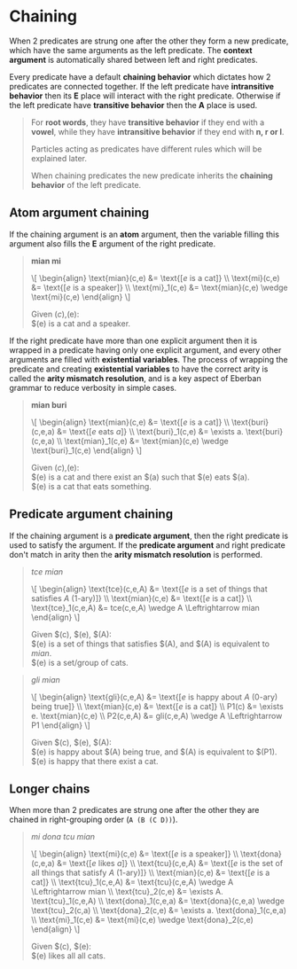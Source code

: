 
# Chaining

When 2 predicates are strung one after the other they form a new predicate,
which have the same arguments as the left predicate. The __context argument__ is
automatically shared between left and right predicates.

Every predicate have a default __chaining behavior__ which dictates how 2
predicates are connected together. If the left predicate have __intransitive
behavior__ then its __E__ place will interact with the right predicate.
Otherwise if the left predicate have __transitive behavior__ then the __A__
place is used.

> For __root words__, they have __transitive behavior__ if they end with a
> __vowel__, while they have __intransitive behavior__ if they end with __n, r
> or l__.
>
> Particles acting as predicates have different rules which will be explained
> later.
>
> When chaining predicates the new predicate inherits the __chaining behavior__
> of the left predicate.

## Atom argument chaining

If the chaining argument is an __atom__ argument, then the variable filling this
argument also fills the __E__ argument of the right predicate.

> __mian mi__
>
> \\[ \begin{align}
> \text{mian}(c,e) &= \text{[$e$ is a cat]} \\\\
> \text{mi}(c,e)   &= \text{[$e$ is a speaker]} \\\\
> \text{mi}_1(c,e) &= \text{mian}(c,e) \wedge \text{mi}(c,e)
> \end{align} \\]
> 
> Given $(c),$(e):\
> $(e) is a cat and a speaker.

If the right predicate have more than one explicit argument then it is wrapped
in a predicate having only one explicit argument, and every other arguments are
filled with __existential variables__. The process of wrapping the predicate and
creating __existential variables__ to have the correct arity is called the
__arity mismatch resolution__, and is a key aspect of Eberban grammar to reduce
verbosity in simple cases.

> __mian buri__
>
> \\[ \begin{align}
> \text{mian}(c,e)   &= \text{[$e$ is a cat]} \\\\
> \text{buri}(c,e,a) &= \text{[$e$ eats $a$]} \\\\
> \text{buri}_1(c,e) &= \exists a. \text{buri}(c,e,a) \\\\
> \text{mian}_1(c,e) &= \text{mian}(c,e) \wedge \text{buri}_1(c,e)
> \end{align} \\]
> 
> Given $(c),$(e):\
> $(e) is a cat and there exist an $(a) such that $(e) eats $(a).\
> $(e) is a cat that eats something.

## Predicate argument chaining

If the chaining argument is a __predicate argument__, then the right predicate
is used to satisfy the argument. If the __predicate argument__ and right
predicate don't match in arity then the __arity mismatch resolution__ is
performed.

> _tce mian_
>
> \\[ \begin{align}
> \text{tce}(c,e,A)   &= \text{[$e$ is a set of things that satisfies $A$ (1-ary)]} \\\\
> \text{mian}(c,e)    &= \text{[$e$ is a cat]} \\\\
> \text{tce}_1(c,e,A) &= tce(c,e,A) \wedge A \Leftrightarrow mian
> \end{align} \\]
>
> Given $(c), $(e), $(A):\
> $(e) is a set of things that satisfies $(A), and $(A) is equivalent to
> _mian_.\
> $(e) is a set/group of cats.

> _gli mian_
>
> \\[ \begin{align}
> \text{gli}(c,e,A) &= \text{[$e$ is happy about $A$ (0-ary) being true]} \\\\
> \text{mian}(c,e)  &= \text{[$e$ is a cat]} \\\\
> P1(c)             &= \exists e. \text{mian}(c,e) \\\\
> P2(c,e,A)         &= gli(c,e,A) \wedge A \Leftrightarrow P1
> \end{align} \\]
>
> Given $(c), $(e), $(A):\
> $(e) is happy about $(A) being true, and $(A) is equivalent to $(P1).\
> $(e) is happy that there exist a cat.

## Longer chains

When more than 2 predicates are strung one after the other they are chained in
right-grouping order (`A (B (C D))`).

> _mi dona tcu mian_
>
> \\[ \begin{align}
> \text{mi}(c,e)       &= \text{[$e$ is a speaker]} \\\\
> \text{dona}(c,e,a)   &= \text{[$e$ likes $a$]} \\\\
> \text{tcu}(c,e,A)    &= \text{[$e$ is the set of all things that satisfy $A$ (1-ary)]} \\\\
> \text{mian}(c,e)     &= \text{[$e$ is a cat]} \\\\
> \text{tcu}_1(c,e,A)  &= \text{tcu}(c,e,A) \wedge A \Leftrightarrow mian \\\\
> \text{tcu}_2(c,e)    &= \exists A. \text{tcu}_1(c,e,A) \\\\
> \text{dona}_1(c,e,a) &= \text{dona}(c,e,a) \wedge \text{tcu}_2(c,a) \\\\
> \text{dona}_2(c,e)   &= \exists a. \text{dona}_1(c,e,a) \\\\
> \text{mi}_1(c,e)     &= \text{mi}(c,e) \wedge \text{dona}_2(c,e)
> \end{align} \\]
>
> Given $(c), $(e):\
> $(e) likes all all cats.